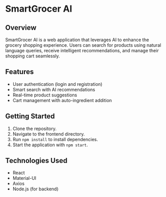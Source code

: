 # SmartGrocer AI

## Overview
SmartGrocer AI is a web application that leverages AI to enhance the grocery shopping experience. Users can search for products using natural language queries, receive intelligent recommendations, and manage their shopping cart seamlessly.

## Features
- User authentication (login and registration)
- Smart search with AI recommendations
- Real-time product suggestions
- Cart management with auto-ingredient addition

## Getting Started
1. Clone the repository.
2. Navigate to the frontend directory.
3. Run `npm install` to install dependencies.
4. Start the application with `npm start`.

## Technologies Used
- React
- Material-UI
- Axios
- Node.js (for backend)